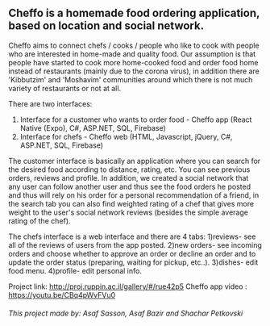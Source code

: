 ## Cheffo is a homemade food ordering application, based on location and social network.

Cheffo aims to connect chefs / cooks / people who like to cook with people who are interested in home-made and quality food. Our assumption is that people have started to cook more home-cooked food and order food home instead of restaurants (mainly due to the corona virus), in addition there are 'Kibbutzim' and 'Moshavim' communities around which there is not much variety of restaurants or not at all.

There are two interfaces: 
1) Interface for a customer who wants to order food - Cheffo app (React Native (Expo), C#, ASP.NET, SQL, Firebase)
2) Interface for chefs - Cheffo web (HTML, Javascript, jQuery, C#, ASP.NET, SQL, Firebase)

The customer interface is basically an application where you can search for the desired food according to distance, rating, etc. You can see previous orders, reviews and profile. In addition, we created a social network that any user can follow another user and thus see the food orders he posted and thus will rely on his order for a personal recommendation of a friend, in the search tab you can also find weighted rating of a chef that gives more weight to the user's social network reviews (besides the simple average rating of the chef).

The chefs interface is a web interface and there are 4 tabs:
1)reviews- see all of the reviews of users from the app posted.
2)new orders- see incoming orders and choose whether to approve an order or decline an order and to update the order status (preparing, waiting for pickup, etc..).
3)dishes- edit food menu.
4)profile- edit personal info.

Project link: http://proj.ruppin.ac.il/gallery/#/rue42p5 Cheffo app video : https://youtu.be/CBq4pWvFVu0


###### This project made by: Asaf Sasson, Asaf Bazir and Shachar Petkovski

